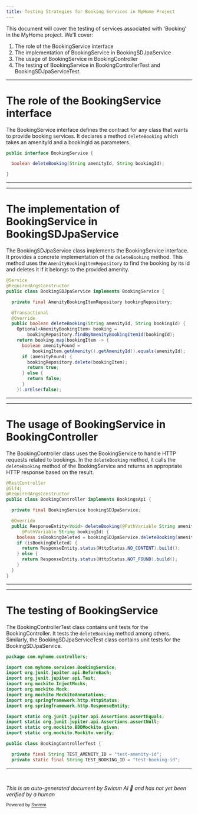 ```yaml
---
title: Testing Strategies for Booking Services in MyHome Project
---
```

This document will cover the testing of services associated with 'Booking' in the MyHome project. We'll cover:

1. The role of the BookingService interface
2. The implementation of BookingService in BookingSDJpaService
3. The usage of BookingService in BookingController
4. The testing of BookingService in BookingControllerTest and BookingSDJpaServiceTest.

<SwmSnippet path="/service/src/main/java/com/myhome/services/BookingService.java" line="3">

---

# The role of the BookingService interface

The BookingService interface defines the contract for any class that wants to provide booking services. It declares a method `deleteBooking` which takes an amenityId and a bookingId as parameters.

```java
public interface BookingService {

  boolean deleteBooking(String amenityId, String bookingId);

}
```

---

</SwmSnippet>

<SwmSnippet path="/service/src/main/java/com/myhome/services/springdatajpa/BookingSDJpaService.java" line="11">

---

# The implementation of BookingService in BookingSDJpaService

The BookingSDJpaService class implements the BookingService interface. It provides a concrete implementation of the `deleteBooking` method. This method uses the `AmenityBookingItemRepository` to find the booking by its id and deletes it if it belongs to the provided amenity.

```java
@Service
@RequiredArgsConstructor
public class BookingSDJpaService implements BookingService {

  private final AmenityBookingItemRepository bookingRepository;

  @Transactional
  @Override
  public boolean deleteBooking(String amenityId, String bookingId) {
    Optional<AmenityBookingItem> booking =
        bookingRepository.findByAmenityBookingItemId(bookingId);
    return booking.map(bookingItem -> {
      boolean amenityFound =
          bookingItem.getAmenity().getAmenityId().equals(amenityId);
      if (amenityFound) {
        bookingRepository.delete(bookingItem);
        return true;
      } else {
        return false;
      }
    }).orElse(false);
```

---

</SwmSnippet>

<SwmSnippet path="/service/src/main/java/com/myhome/controllers/BookingController.java" line="12">

---

# The usage of BookingService in BookingController

The BookingController class uses the BookingService to handle HTTP requests related to bookings. In the `deleteBooking` method, it calls the `deleteBooking` method of the BookingService and returns an appropriate HTTP response based on the result.

```java
@RestController
@Slf4j
@RequiredArgsConstructor
public class BookingController implements BookingsApi {

  private final BookingService bookingSDJpaService;

  @Override
  public ResponseEntity<Void> deleteBooking(@PathVariable String amenityId,
      @PathVariable String bookingId) {
    boolean isBookingDeleted = bookingSDJpaService.deleteBooking(amenityId, bookingId);
    if (isBookingDeleted) {
      return ResponseEntity.status(HttpStatus.NO_CONTENT).build();
    } else {
      return ResponseEntity.status(HttpStatus.NOT_FOUND).build();
    }
  }
}
```

---

</SwmSnippet>

<SwmSnippet path="/service/src/test/java/com/myhome/controllers/BookingControllerTest.java" line="1">

---

# The testing of BookingService

The BookingControllerTest class contains unit tests for the BookingController. It tests the `deleteBooking` method among others. Similarly, the BookingSDJpaServiceTest class contains unit tests for the BookingSDJpaService.

```java
package com.myhome.controllers;

import com.myhome.services.BookingService;
import org.junit.jupiter.api.BeforeEach;
import org.junit.jupiter.api.Test;
import org.mockito.InjectMocks;
import org.mockito.Mock;
import org.mockito.MockitoAnnotations;
import org.springframework.http.HttpStatus;
import org.springframework.http.ResponseEntity;

import static org.junit.jupiter.api.Assertions.assertEquals;
import static org.junit.jupiter.api.Assertions.assertNull;
import static org.mockito.BDDMockito.given;
import static org.mockito.Mockito.verify;

public class BookingControllerTest {

  private final String TEST_AMENITY_ID = "test-amenity-id";
  private static final String TEST_BOOKING_ID = "test-booking-id";

```

---

</SwmSnippet>

&nbsp;

*This is an auto-generated document by Swimm AI 🌊 and has not yet been verified by a human*

<SwmMeta version="3.0.0" repo-id="Z2l0aHViJTNBJTNBbXlob21lJTNBJTNBc3dpbW1pbw==" repo-name="myhome"><sup>Powered by [Swimm](/)</sup></SwmMeta>

